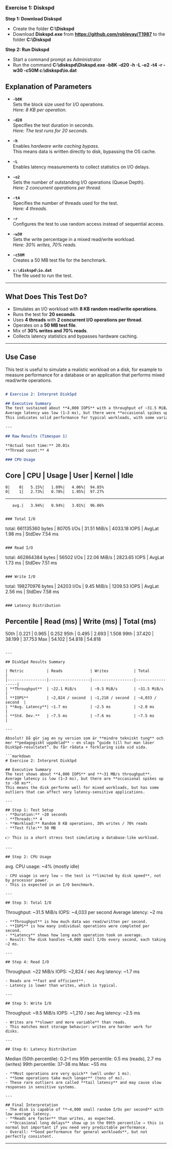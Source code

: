 ### Exercise 1: Diskspd

**Step 1: Download Diskspd**

- Create the folder **C:\Diskspd**
- Download **Diskspd.exe** from **https://github.com/roblevay/T1987** to the folder **C:\Diskspd**

**Step 2: Run Diskspd**

- Start a command prompt as Administrator
- Run the command **C:\diskspd\Diskspd.exe -b8K -d20 -h -L -o2 -t4 -r -w30 -c50M c:\diskspd\io.dat**

## Explanation of Parameters

- **`-b8K`**  
  Sets the block size used for I/O operations.  
  *Here: 8 KB per operation.*

- **`-d20`**  
  Specifies the test duration in seconds.  
  *Here: The test runs for 20 seconds.*

- **`-h`**  
  Enables *hardware write caching bypass*.  
  This means data is written directly to disk, bypassing the OS cache.

- **`-L`**  
  Enables latency measurements to collect statistics on I/O delays.

- **`-o2`**  
  Sets the number of outstanding I/O operations (Queue Depth).  
  *Here: 2 concurrent operations per thread.*

- **`-t4`**  
  Specifies the number of threads used for the test.  
  *Here: 4 threads.*

- **`-r`**  
  Configures the test to use random access instead of sequential access.

- **`-w30`**  
  Sets the write percentage in a mixed read/write workload.  
  *Here: 30% writes, 70% reads.*

- **`-c50M`**  
  Creates a 50 MB test file for the benchmark.

- **`c:\diskspd\io.dat`**  
  The file used to run the test.

---

## What Does This Test Do?

- Simulates an I/O workload with **8 KB random read/write operations**.  
- Runs the test for **20 seconds**.  
- Uses **4 threads** with **2 concurrent I/O operations per thread**.  
- Operates on a **50 MB test file**.  
- Mix of **30% writes and 70% reads**.  
- Collects latency statistics and bypasses hardware caching.

---

## Use Case

This test is useful to simulate a realistic workload on a disk, for example to measure performance for a database or an application that performs mixed read/write operations.


```markdown

# Exercise 2: Interpret DiskSpd

## Executive Summary
The test sustained about **4,000 IOPS** with a throughput of ~31.5 MiB/s.  
Average latency was low (1–3 ms), but there were **occasional spikes up to 50 ms**.  
This indicates solid performance for typical workloads, with some variability in tail latency.

---

## Raw Results (Timespan 1)

**Actual test time:** 20.01s  
**Thread count:** 4  

### CPU Usage
```

## Core | CPU |  Usage |  User  | Kernel |  Idle

```
0|    0|   5.15%|   1.09%|   4.06%|  94.85%
0|    1|   2.73%|   0.78%|   1.95%|  97.27%
```

---

```
   avg.|   3.94%|   0.94%|   3.01%|  96.06%
```

```

### Total I/O
```

total: 661135360 bytes | 80705 I/Os | 31.51 MiB/s | 4033.18 IOPS | AvgLat 1.98 ms | StdDev 7.54 ms

```

### Read I/O
```

total: 462864384 bytes | 56502 I/Os | 22.06 MiB/s | 2823.65 IOPS | AvgLat 1.73 ms | StdDev 7.51 ms

```

### Write I/O
```

total: 198270976 bytes | 24203 I/Os |  9.45 MiB/s | 1209.53 IOPS | AvgLat 2.56 ms | StdDev 7.58 ms

```

### Latency Distribution
```

## Percentile | Read (ms) | Write (ms) | Total (ms)

50th    |    0.221  |    0.965   |    0.252
95th    |    0.495  |    2.693   |    1.508
99th    |   37.420  |   38.199   |   37.753
Max     |   54.102  |   54.818   |   54.818

```

---

## DiskSpd Results Summary

| Metric          | Reads            | Writes           | Total            |
|-----------------|------------------|------------------|------------------|
| **Throughput**  | ~22.1 MiB/s      | ~9.5 MiB/s       | ~31.5 MiB/s      |
| **IOPS**        | ~2,824 / second  | ~1,210 / second  | ~4,033 / second  |
| **Avg. Latency**| ~1.7 ms          | ~2.5 ms          | ~2.0 ms          |
| **Std. Dev.**   | ~7.5 ms          | ~7.6 ms          | ~7.5 ms          |

---

Absolut! Då gör jag en ny version som är **mindre tekniskt tung** och mer **pedagogiskt uppdelad** – en slags ”guide till hur man läser DiskSpd-resultatet”. Du får rådata + förklaring sida vid sida.

```markdown
# Exercise 2: Interpret DiskSpd

## Executive Summary
The test shows about **4,000 IOPS** and **~31 MB/s throughput**.  
Average latency is low (1–3 ms), but there are **occasional spikes up to ~50 ms**.  
This means the disk performs well for mixed workloads, but has some outliers that can affect very latency-sensitive applications.

---

## Step 1: Test Setup
- **Duration:** ~20 seconds  
- **Threads:** 4  
- **Workload:** Random 8 KB operations, 30% writes / 70% reads  
- **Test file:** 50 MB  

👉 This is a short stress test simulating a database-like workload.

---

## Step 2: CPU Usage
```

avg. CPU usage: \~4% (mostly idle)

```
- CPU usage is very low → the test is **limited by disk speed**, not by processor power.  
- This is expected in an I/O benchmark.

---

## Step 3: Total I/O
```

Throughput: \~31.5 MiB/s
IOPS: \~4,033 per second
Average latency: \~2 ms

```
- **Throughput** is how much data was read/written per second.  
- **IOPS** is how many individual operations were completed per second.  
- **Latency** shows how long each operation took on average.  
- Result: The disk handles ~4,000 small I/Os every second, each taking ~2 ms.

---

## Step 4: Read I/O
```

Throughput: \~22 MiB/s
IOPS: \~2,824 / sec
Avg latency: \~1.7 ms

```
- Reads are **fast and efficient**.  
- Latency is lower than writes, which is typical.

---

## Step 5: Write I/O
```

Throughput: \~9.5 MiB/s
IOPS: \~1,210 / sec
Avg latency: \~2.5 ms

```
- Writes are **slower and more variable** than reads.  
- This matches most storage behavior: writes are harder work for disks.

---

## Step 6: Latency Distribution
```

Median (50th percentile): 0.2–1 ms
95th percentile: 0.5 ms (reads), 2.7 ms (writes)
99th percentile: 37–38 ms
Max: \~55 ms

```
- **Most operations are very quick** (well under 1 ms).  
- **Some operations take much longer** (tens of ms).  
- These rare outliers are called **tail latency** and may cause slow responses in sensitive systems.

---

## Final Interpretation
- The disk is capable of **~4,000 small random I/Os per second** with low average latency.  
- **Reads are faster** than writes, as expected.  
- **Occasional long delays** show up in the 99th percentile → this is normal but important if you need very predictable performance.  
- Overall: **Good performance for general workloads**, but not perfectly consistent.
```

---


